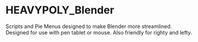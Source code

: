 # HEAVYPOLY_Blender

Scripts and Pie Menus designed to make Blender more streamlined.  Designed for use with pen tablet or mouse.  Also friendly for righty and lefty.
